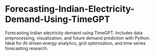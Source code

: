 # Forecasting-Indian-Electricity-Demand-Using-TimeGPT
Forecasting Indian electricity demand using TimeGPT. Includes data preprocessing, visualization, and future demand prediction with Python. Ideal for AI-driven energy analytics, grid optimization, and time series forecasting research.

